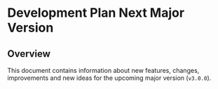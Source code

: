 # Development Plan Next Major Version

## Overview

This document contains information about new features, changes, improvements and new ideas for the upcoming major version (`v3.0.0`).
<!--
### Table of contents

1. [Handling the storage of page views](#handling-the-storage-of-page-views)

## Handling the storage of page views
-->
